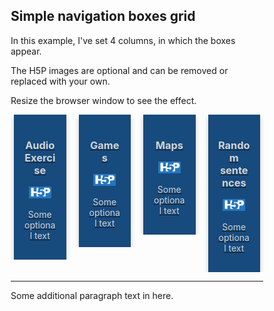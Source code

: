 <style>
* {
  box-sizing: border-box;
}


/* Float 4 columns side by side. */

.column {
  float: left;
  width: 25%; 
  padding: 0 10px;
}

/* Remove extra left and right margins, due to padding */

.row {margin: 0 -5px;}

/* Clear floats after the columns */

.row:after {
  content: "";
  display: table;
  clear: both;
}

/* Responsive columns */

@media screen and (max-width: 600px) {
  .column {
    width: 100%;
    display: block;
    margin-bottom: 20px;
  }
}

/* Style the counter cards */

.card {
  box-shadow: 0 4px 8px 0 rgba(0, 0, 0, 0.2);
  padding: 16px;
  text-align: center;
  background-color:#174a7d; 
  color:lightgray;
}
</style>

<h2>Simple navigation boxes grid</h2>
<p>In this example, I've set 4 columns, in which the boxes appear.</p>
<p>The H5P images are optional and can be removed or replaced with your own.</p>
<p>Resize the browser window to see the effect.</p>

<div class="row">
  <div class="column">
    <a href="audio.html">
     <div class="card">
      <h3>Audio Exercise</h3>
      <img src="images/h5p-logo.png" style="width:70%; margin-left:15%; margin-right:15%;">
      <p>Some optional text</p>
       </div>
    </a>
 </div>

 <div class="column">
    <a href="games.html">
    <div class="card">
      <h3>Games</h3>
      <img src="images/h5p-logo.png" style="width:70%; margin-left:15%; margin-right:15%;">
      <p>Some optional text</p>
       </div>
    </a>
 </div>
  
   <div class="column">
    <a href="maps.html">
     <div class="card">
      <h3>Maps</h3>
      <img src="images/h5p-logo.png" style="width:70%; margin-left:15%; margin-right:15%;">      
      <p>Some optional text</p>
      </div>
    </a>
 </div>
  
   <div class="column">
    <a href="js-random.html">
     <div class="card">
      <h3>Random sentences</h3>
     <img src="images/h5p-logo.png" style="width:70%; margin-left:15%; margin-right:15%;">
      <p>Some optional text</p>
       </div>
    </a>
 </div>
 
</div>

<hr>
<p>Some additional paragraph text in here.</p>
